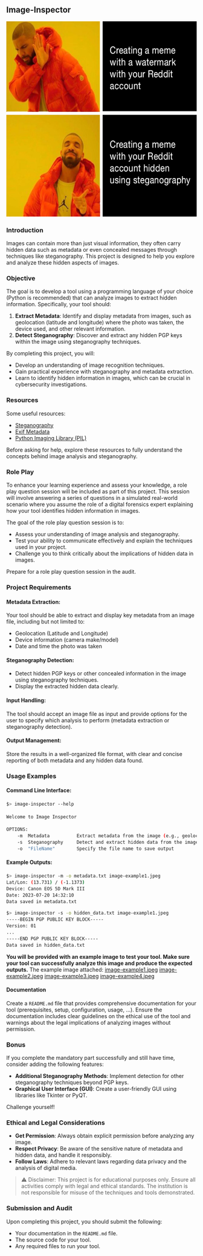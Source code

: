 ## Image-Inspector

<center>
<img src="./resources/steganography-meme.png?raw=true" style="width: 600px !important; height: 516px !important;"/>
</center>

### Introduction

Images can contain more than just visual information, they often carry hidden data such as metadata or even concealed messages through techniques like steganography. This project is designed to help you explore and analyze these hidden aspects of images.

### Objective

The goal is to develop a tool using a programming language of your choice (Python is recommended) that can analyze images to extract hidden information. Specifically, your tool should:

1. **Extract Metadata**: Identify and display metadata from images, such as geolocation (latitude and longitude) where the photo was taken, the device used, and other relevant information.
2. **Detect Steganography**: Discover and extract any hidden PGP keys within the image using steganography techniques.

By completing this project, you will:

- Develop an understanding of image recognition techniques.
- Gain practical experience with steganography and metadata extraction.
- Learn to identify hidden information in images, which can be crucial in cybersecurity investigations.

### Resources

Some useful resources:

- [Steganography](https://en.wikipedia.org/wiki/Steganography)
- [Exif Metadata](https://en.wikipedia.org/wiki/Exif)
- [Python Imaging Library (PIL)](https://pillow.readthedocs.io/en/stable/)

Before asking for help, explore these resources to fully understand the concepts behind image analysis and steganography.

### Role Play

To enhance your learning experience and assess your knowledge, a role play question session will be included as part of this project. This session will involve answering a series of questions in a simulated real-world scenario where you assume the role of a digital forensics expert explaining how your tool identifies hidden information in images.

The goal of the role play question session is to:

- Assess your understanding of image analysis and steganography.
- Test your ability to communicate effectively and explain the techniques used in your project.
- Challenge you to think critically about the implications of hidden data in images.

Prepare for a role play question session in the audit.

### Project Requirements

#### Metadata Extraction:

Your tool should be able to extract and display key metadata from an image file, including but not limited to:

- Geolocation (Latitude and Longitude)
- Device information (camera make/model)
- Date and time the photo was taken

#### Steganography Detection:

- Detect hidden PGP keys or other concealed information in the image using steganography techniques.
- Display the extracted hidden data clearly.

#### Input Handling:

The tool should accept an image file as input and provide options for the user to specify which analysis to perform (metadata extraction or steganography detection).

#### Output Management:

Store the results in a well-organized file format, with clear and concise reporting of both metadata and any hidden data found.

### Usage Examples

#### Command Line Interface:

```sh
$> image-inspector --help

Welcome to Image Inspector

OPTIONS:
    -m  Metadata          Extract metadata from the image (e.g., geolocation, device info)
    -s  Steganography     Detect and extract hidden data from the image using steganography techniques
    -o  "FileName"        Specify the file name to save output
```

#### Example Outputs:

```sh
$> image-inspector -m -o metadata.txt image-example1.jpeg
Lat/Lon: (13.731) / (-1.1373)
Device: Canon EOS 5D Mark III
Date: 2023-07-20 14:32:10
Data saved in metadata.txt
```

```sh
$> image-inspector -s -o hidden_data.txt image-example1.jpeg
-----BEGIN PGP PUBLIC KEY BLOCK-----
Version: 01
...
-----END PGP PUBLIC KEY BLOCK-----
Data saved in hidden_data.txt
```

**You will be provided with an example image to test your tool. Make sure your tool can successfully analyze this image and produce the expected outputs.**
The example image attached:
[image-example1.jpeg](resources/image-example1.jpeg)
[image-example2.jpeg](resources/image-example2.jpeg)
[image-example3.jpeg](resources/image-example3.jpeg)
[image-example4.jpeg](resources/image-example4.jpeg)

#### Documentation

Create a `README.md` file that provides comprehensive documentation for your tool (prerequisites, setup, configuration, usage, ...). Ensure the documentation includes clear guidelines on the ethical use of the tool and warnings about the legal implications of analyzing images without permission.

### Bonus

If you complete the mandatory part successfully and still have time, consider adding the following features:

- **Additional Steganography Methods**: Implement detection for other steganography techniques beyond PGP keys.
- **Graphical User Interface (GUI)**: Create a user-friendly GUI using libraries like Tkinter or PyQT.

Challenge yourself!

### Ethical and Legal Considerations

- **Get Permission**: Always obtain explicit permission before analyzing any image.
- **Respect Privacy**: Be aware of the sensitive nature of metadata and hidden data, and handle it responsibly.
- **Follow Laws**: Adhere to relevant laws regarding data privacy and the analysis of digital media.

> ⚠️ Disclaimer: This project is for educational purposes only. Ensure all activities comply with legal and ethical standards. The institution is not responsible for misuse of the techniques and tools demonstrated.

### Submission and Audit

Upon completing this project, you should submit the following:

- Your documentation in the `README.md` file.
- The source code for your tool.
- Any required files to run your tool.

